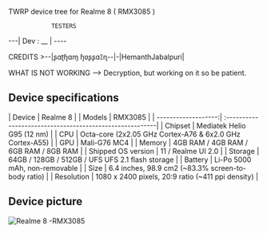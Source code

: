 
TWRP device tree for Realme 8 ( RMX3085 )

                TESTERS
                
---| Dev : __ | ----

  
   
   CREDITS >--|ʂɑʈɧɑɱ ɧʋʂʂɑꀤɳ--|-|HemanthJabalpuri|

WHAT IS NOT WORKING
--> Decryption, but working on it so be patient.

## Device specifications

| Device              | Realme 8   |
| Models              | RMX3085    |
| -------------------:| :--------------------------------------------------------|
| Chipset             | Mediatek Helio G95 (12 nm)                               |
| CPU                 | Octa-core (2x2.05 GHz Cortex-A76 & 6x2.0 GHz Cortex-A55) |
| GPU                 | Mali-G76 MC4                                             |
| Memory              |  4GB RAM /  4GB RAM / 6GB RAM /  8GB RAM                 |
| Shipped OS version  | 11  / Realme UI 2.0                                      |
| Storage             | 64GB / 128GB / 512GB / UFS UFS 2.1 flash storage         |
| Battery             | Li-Po 5000 mAh, non-removable                            |
| Size                | 6.4 inches, 98.9 cm2 (~83.3% screen-to-body ratio)       |
| Resolution          | 1080 x 2400 pixels, 20:9 ratio (~411 ppi density)        |

## Device picture

![ Realme 8 -RMX3085 ](https://www.gizmochina.com/wp-content/uploads/2021/03/realme-8-pro-black-1.png)

